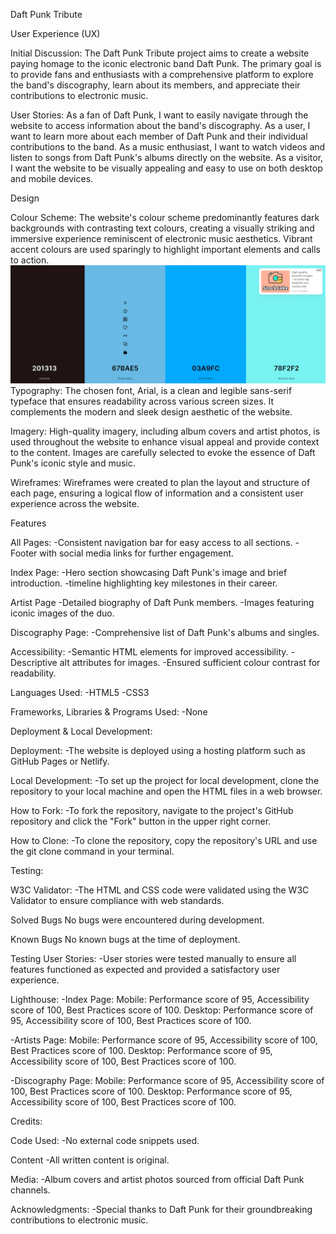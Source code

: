 
Daft Punk Tribute

User Experience (UX)

Initial Discussion:
The Daft Punk Tribute project aims to create a website paying homage to the iconic electronic band Daft Punk. The primary goal is to provide fans and enthusiasts with a comprehensive platform to explore the band's discography, learn about its members, and appreciate their contributions to electronic music.

User Stories:
As a fan of Daft Punk, I want to easily navigate through the website to access information about the band's discography.
As a user, I want to learn more about each member of Daft Punk and their individual contributions to the band.
As a music enthusiast, I want to watch videos and listen to songs from Daft Punk's albums directly on the website.
As a visitor, I want the website to be visually appealing and easy to use on both desktop and mobile devices.

Design

Colour Scheme:
The website's colour scheme predominantly features dark backgrounds with contrasting text colours, creating a visually striking and immersive experience reminiscent of electronic music aesthetics. Vibrant accent colours are used sparingly to highlight important elements and calls to action.
![Color scheme](assets/readme-images/color-scheme.webp)
Typography:
The chosen font, Arial, is a clean and legible sans-serif typeface that ensures readability across various screen sizes. It complements the modern and sleek design aesthetic of the website.

Imagery:
High-quality imagery, including album covers and artist photos, is used throughout the website to enhance visual appeal and provide context to the content. Images are carefully selected to evoke the essence of Daft Punk's iconic style and music.

Wireframes:
Wireframes were created to plan the layout and structure of each page, ensuring a logical flow of information and a consistent user experience across the website.

Features

All Pages: 
-Consistent navigation bar for easy access to all sections.
-Footer with social media links for further engagement.

Index Page:
-Hero section showcasing Daft Punk's image and brief introduction.
-timeline highlighting key milestones in their career.

Artist Page
-Detailed biography of Daft Punk members.
-Images featuring iconic images of the duo.

Discography Page:
-Comprehensive list of Daft Punk's albums and singles.

Accessibility:
-Semantic HTML elements for improved accessibility.
-Descriptive alt attributes for images.
-Ensured sufficient colour contrast for readability.


Languages Used:
-HTML5
-CSS3

Frameworks, Libraries & Programs Used:
-None

Deployment & Local Development:

Deployment:
-The website is deployed using a hosting platform such as GitHub Pages or Netlify.

Local Development:
-To set up the project for local development, clone the repository to your local machine and open the HTML files in a web browser.

How to Fork:
-To fork the repository, navigate to the project's GitHub repository and click the "Fork" button in the upper right corner.

How to Clone:
-To clone the repository, copy the repository's URL and use the git clone command in your terminal.

Testing:

W3C Validator:
-The HTML and CSS code were validated using the W3C Validator to ensure compliance with web standards.

Solved Bugs
No bugs were encountered during development.

Known Bugs
No known bugs at the time of deployment.

Testing User Stories:
-User stories were tested manually to ensure all features functioned as expected and provided a satisfactory user experience.

Lighthouse:
-Index Page: 
Mobile: Performance score of 95, Accessibility score of 100, Best Practices score of 100.
Desktop: Performance score of 95, Accessibility score of 100, Best Practices score of 100.

-Artists Page: 
Mobile: Performance score of 95, Accessibility score of 100, Best Practices score of 100.
Desktop: Performance score of 95, Accessibility score of 100, Best Practices score of 100.

-Discography Page:
Mobile: Performance score of 95, Accessibility score of 100, Best Practices score of 100.
Desktop: Performance score of 95, Accessibility score of 100, Best Practices score of 100.

Credits:

Code Used:
-No external code snippets used.

Content
-All written content is original.

Media:
-Album covers and artist photos sourced from official Daft Punk channels.

Acknowledgments:
-Special thanks to Daft Punk for their groundbreaking contributions to electronic music.